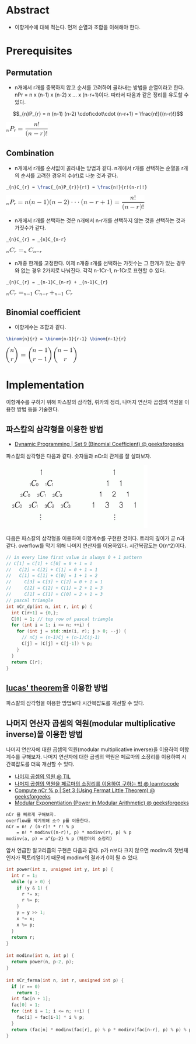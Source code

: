 # Abstract

- 이항계수에 대해 적는다. 먼저 순열과 조합을 이해해야 한다.

# Prerequisites

## Permutation

- n개에서 r개를 중복하지 않고 순서를 고려하여 골라내는 방법을 순열이라고 한다. 
  nPr = n x (n-1) x (n-2) x ... x (n-r+1)이다. 따라서 다음과 같은 
  정리를 유도할 수 있다.

```math
_{n}P_{r} = n (n-1) (n-2) \cdot\cdot\cdot (n-r+1) = \frac{n!}{(n-r)!}
```

![](dynamic_permutation.png)

## Combination

- n개에서 r개를 순서없이 골라내는 방법과 같다. n개에서 r개를 선택하는 순열을
  r개의 순서를 고려한 경우의 수(r!)로 나눈 것과 같다.

```latex
_{n}C_{r} = \frac{_{n}P_{r}}{r!} = \frac{n!}{r!(n-r)!}
```

![](dynamic_combination.png)

- n개에서 r개를 선택하는 것은 n개에서 n-r개를 선택하지 않는 것을
  선택하는 것과 가짓수가 같다.

```latex
_{n}C_{r} = _{n}C_{n-r}
```

![](dynamic_combination_1.png)

- n개중 한개를 고정한다. 이제 n개중 r개를 선택하는 가짓수는 그 한개가 있는 경우와
  없는 경우 2가지로 나눠진다. 각각 n-1Cr-1, n-1Cr로 표현할 수 있다. 

```latex
_{n}C_{r} = _{n-1}C_{n-r} + _{n-1}C_{r}
```

![](dynamic_combination_2.png)

## Binomial coefficient

- 이항계수는 조합과 같다.

```latex
\binom{n}{r} = \binom{n-1}{r-1} \binom{n-1}{r}
```

![](dynamic_binomial_coefficient.png)

# Implementation

이항계수를 구하기 위해 파스칼의 삼각형, 뤼카의 정리, 나머지 연산자
곱셈의 역원을 이용한 방법 등을 기술한다.

## 파스칼의 삼각형을 이용한 방법

* [Dynamic Programming | Set 9 (Binomial Coefficient) @ geeksforgeeks ](http://www.geeksforgeeks.org/dynamic-programming-set-9-binomial-coefficient/)

파스칼의 삼각형은 다음과 같다. 숫자들과 nCr의 관계를 잘 살펴보자.

![](../_img/paskal_triangle.png)

다음은 파스칼의 삼각형을 이용하여 이항계수를 구현한 것이다.  트리의
깊이가 곧 n과 같다.  overflow를 막기 위해 나머지 연산자를 이용하였다.
시간복잡도는 O(n^2)이다.

```cpp
// in every line first value is always 0 + 1 pattern
// C[1] = C[1] + C[0] = 0 + 1 = 1
//   C[2] = C[2] + C[1] = 0 + 1 = 1
//   C[1] = C[1] + C[0] = 1 + 1 = 2
//     C[3] = C[3] + C[2] = 0 + 1 = 1
//     C[2] = C[2] + C[1] = 2 + 1 = 3
//     C[1] = C[1] + C[0] = 2 + 1 = 3
// pascal triangle
int nCr_dp(int n, int r, int p) {
  int C[r+1] = {0,};
  C[0] = 1; // top row of pascal triangle
  for (int i = 1; i <= n; ++i) {
    for (int j = std::min(i, r); j > 0; --j) {
      // nCj = (n-1)Cj + (n-1)C(j-1)
      C[j] = (C[j] + C[j-1]) % p;
    }
  }
  return C[r];
}
```

## [lucas' theorem](doc/number_lucas.md)을 이용한 방법

파스칼의 삼각형을 이용한 방법보다 시간복잡도를 개선할 수 있다.

## 나머지 연산자 곱셈의 역원(modular multiplicative inverse)을 이용한 방법

나머지 연산자에 대한 곱셈의 역원(modular multiplicative inverse)을
이용하여 이항계수를 구해보자. 나머지 연산자에 대한 곱셈의 역원은
페르마의 소정리를 이용하여 시간복잡도를 더욱 개선할 수 있다.

* [나머지 곱셈의 역원 @ TIL](https://github.com/iamslash/TIL/tree/master/numbertheory#나머지-곱셈의-역원-modular-multiplicative-inverse)
* [나머지 곱셈의 역원을 페르마의 소정리를 이용하여 구하는 법 @ learntocode](https://github.com/iamslash/learntocode/blob/master/doc/number_modular.md#페르마의-소정리fermats-little-theorem을-이용한-방법)
* [Compute nCr % p | Set 3 (Using Fermat Little Theorem) @ geeksforgeeks](http://www.geeksforgeeks.org/compute-ncr-p-set-3-using-fermat-little-theorem/)
* [Modular Exponentiation (Power in Modular Arithmetic) @ geeksforgeeks](http://www.geeksforgeeks.org/modular-exponentiation-power-in-modular-arithmetic/)

```
nCr 을 빠르게 구해보자.
overflow를 막기위해 소수 p를 이용한다.
nCr = n! / (n-r)! * r! % p
    = n! * modinv((n-r)!, p) * modinv(r!, p) % p
modinv(a, p) = a^{p-2} % p (페르마의 소정리) 
```

앞서 언급한 알고리즘의 구현은 다음과 같다.
p가 n보다 크지 않으면 modinv의 첫번재 인자가 팩토리얼이기 때문에
modinv의 결과가 0이 될 수 있다.

```cpp
int power(int x, unsigned int y, int p) {
  int r = 1;
  while (y > 0) {
    if (y & 1) {
      r *= x;
      r %= p;
    }
    y = y >> 1;
    x *= x;
    x %= p;
  }
  return r;
}

int modinv(int n, int p) {
  return power(n, p-2, p);
}

int nCr_ferma(int n, int r, unsigned int p) {
  if (r == 0)
    return 1;
  int fac[n + 1];
  fac[0] = 1;
  for (int i = 1; i <= n; ++i) {
    fac[i] = fac[i-1] * i % p;
  }
  return (fac[n] * modinv(fac[r], p) % p * modinv(fac[n-r], p) % p) % p;
}
```

